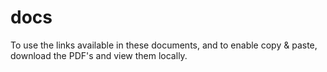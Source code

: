 # docs
To use the links available in these documents, and to enable copy & paste, download the PDF's and view them locally.

